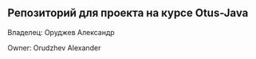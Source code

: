 ﻿Репозиторий для проекта на курсе Otus-Java
----
Владелец: Оруджев Александр

Owner: Orudzhev Alexander